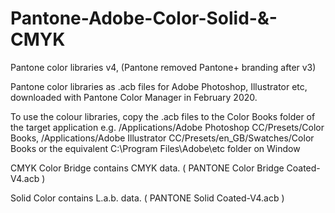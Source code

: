 # Pantone-Adobe-Color-Solid-&-CMYK

Pantone color libraries v4, (Pantone removed Pantone+ branding after v3)

Pantone color libraries as .acb files for Adobe Photoshop, Illustrator etc, downloaded with Pantone Color Manager in February 2020.

To use the colour libraries, copy the .acb files to the Color Books folder of the target application e.g. /Applications/Adobe Photoshop CC/Presets/Color Books, /Applications/Adobe Illustrator CC/Presets/en_GB/Swatches/Color Books or the equivalent C:\Program Files\Adobe\etc folder on Window

CMYK Color Bridge contains CMYK data. ( PANTONE Color Bridge Coated-V4.acb )

Solid Color contains L.a.b. data. ( PANTONE Solid Coated-V4.acb )
